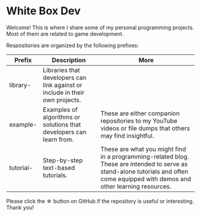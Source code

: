 # White Box Dev

Welcome! This is where I share some of my personal programming projects. Most of them are related to game development.

Respositories are organized by the following prefixes:

| Prefix | Description | More |
| ------ | ----------- | ---- |
| library- | Libraries that developers can link against or include in their own projects. | |
| example- | Examples of algorithms or solutions that developers can learn from. | These are either companion repositories to my YouTube videos or file dumps that others may find insightful. |
| tutorial- | Step-by-step text-based tutorials. | These are what you might find in a programming-related blog. These are intended to serve as stand-alone tutorials and often come equipped with demos and other learning resources. |

Please click the ☆ button on GitHub if the repository is useful or interesting. Thank you!
